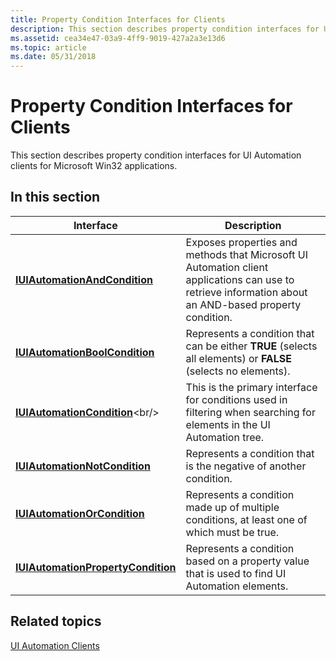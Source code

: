 ```yaml
---
title: Property Condition Interfaces for Clients
description: This section describes property condition interfaces for UI Automation clients for Microsoft Win32 applications.
ms.assetid: cea34e47-03a9-4ff9-9019-427a2a3e13d6
ms.topic: article
ms.date: 05/31/2018
---
```


# Property Condition Interfaces for Clients

This section describes property condition interfaces for UI Automation clients for Microsoft Win32 applications.

## In this section



| Interface                                                                                  | Description                                                                                                                                                        |
|--------------------------------------------------------------------------------------------|--------------------------------------------------------------------------------------------------------------------------------------------------------------------|
| [**IUIAutomationAndCondition**](/windows/desktop/api/UIAutomationClient/nn-uiautomationclient-iuiautomationandcondition)<br/>           | Exposes properties and methods that Microsoft UI Automation client applications can use to retrieve information about an AND-based property condition. <br/> |
| [**IUIAutomationBoolCondition**](/windows/desktop/api/UIAutomationClient/nn-uiautomationclient-iuiautomationboolcondition)<br/>         | Represents a condition that can be either **TRUE** (selects all elements) or **FALSE** (selects no elements).<br/>                                           |
| [**IUIAutomationCondition**](https://msdn.microsoft.com/library/Ee671420(v=VS.85).aspx)<br/>                 | This is the primary interface for conditions used in filtering when searching for elements in the UI Automation tree.<br/>                                   |
| [**IUIAutomationNotCondition**](/windows/desktop/api/UIAutomationClient/nn-uiautomationclient-iuiautomationnotcondition)<br/>           | Represents a condition that is the negative of another condition.<br/>                                                                                       |
| [**IUIAutomationOrCondition**](/windows/desktop/api/UIAutomationClient/nn-uiautomationclient-iuiautomationorcondition)<br/>             | Represents a condition made up of multiple conditions, at least one of which must be true.<br/>                                                              |
| [**IUIAutomationPropertyCondition**](/windows/desktop/api/UIAutomationClient/nn-uiautomationclient-iuiautomationpropertycondition)<br/> | Represents a condition based on a property value that is used to find UI Automation elements.<br/>                                                           |



 

## Related topics

<dl> <dt>

[UI Automation Clients](uiauto-entry-uiautoclientsforwin32apps.md)
</dt> </dl>

 

 





